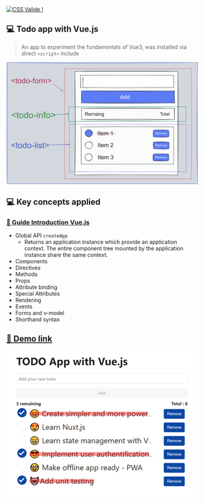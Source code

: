 <p>
    <a href="https://jigsaw.w3.org/css-validator/validator?uri=https://sfinx13.github.io/todo-app-vuejs" target="_blank">
        <img style="border:0;width:88px;height:31px"
            src="https://jigsaw.w3.org/css-validator/images/vcss"
            alt="CSS Valide !" />
    </a>
</p>
       
## 💻 Todo app with Vue.js

> An app to experiment the fundamentals of Vue3, was installed via direct ``<script>`` include

<img src="assets/images/wireframe.png" alt="Prototype" width="600"/>

## 💻 Key concepts applied

### [📗 Guide Introduction Vue.js](https://v3.vuejs.org/guide/introduction.html)

* Global API `createApp`
    * Returns an application instance which provide an application context. The entire component tree mounted by the application instance share the same context.
* Components
* Directives
* Methods
* Props
* Attribute binding
* Special Attributes
* Rendering
* Events
* Forms and v-model
* Shorthand syntax

## [🚀 Demo link](https://sfinx13.github.io/todo-app-vuejs/)
<img src="https://github.com/sfinx13/todo-app-vuejs/raw/main/assets/images/screenshoot.png" alt="Screenshot" width="600"/>

